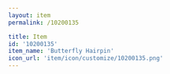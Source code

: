 ```yaml
---
layout: item
permalink: /10200135

title: Item
id: '10200135'
item_name: 'Butterfly Hairpin'
icon_url: 'item/icon/customize/10200135.png'
---
```

